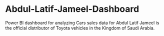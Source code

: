 # Abdul-Latif-Jameel-Dashboard
Power BI dashboard for analyzing Cars sales data for Abdul Latif Jameel is the official distributor of Toyota vehicles in the Kingdom of Saudi Arabia.
